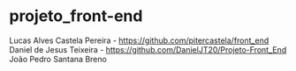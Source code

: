# projeto_front-end

Lucas Alves Castela Pereira - https://github.com/pitercastela/front_end
Daniel de Jesus Teixeira - https://github.com/DanielJT20/Projeto-Front_End
João Pedro Santana
Breno




